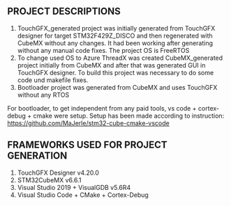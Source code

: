 ## PROJECT DESCRIPTIONS

1. TouchGFX_generated project was initially generated from TouchGFX designer for target STM32F429Z_DISCO and then regenerated with CubeMX without any changes. It had been working after generating without any manual code fixes. The project OS is FreeRTOS
2. To change used OS to Azure ThreadX was created CubeMX_generated project initially from CubeMX and after that was generated GUI in TouchGFX designer. To build this project was necessary to do some code und makefile fixes.
3. Bootloader project was generated from CubeMX and uses TouchGFX without any RTOS

For bootloader, to get independent from any paid tools, vs code + cortex-debug + cmake were setup. Setup has been made according to instruction: https://github.com/MaJerle/stm32-cube-cmake-vscode

## FRAMEWORKS USED FOR PROJECT GENERATION

1. TouchGFX Designer v4.20.0
2. STM32CubeMX v6.6.1
3. Visual Studio 2019 + VisualGDB v5.6R4
4. Visual Studio Code + CMake + Cortex-Debug
